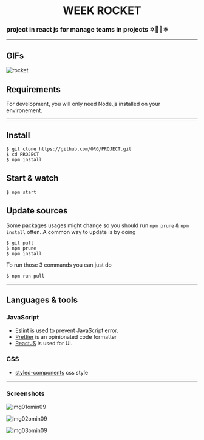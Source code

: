 <h1 align='center'> WEEK ROCKET </h1>

### project in react js for manage teams in projects ✡️💜👾⚛

---

## GIFs

![rocket](https://user-images.githubusercontent.com/52014318/82701266-38095180-9c46-11ea-9ead-094a3543706c.gif)


## Requirements

For development, you will only need Node.js installed on your environement.

---

## Install

    $ git clone https://github.com/ORG/PROJECT.git
    $ cd PROJECT
    $ npm install


## Start & watch

    $ npm start


## Update sources

Some packages usages might change so you should run `npm prune` & `npm install` often.
A common way to update is by doing

    $ git pull
    $ npm prune
    $ npm install

To run those 3 commands you can just do

    $ npm run pull
    
---

## Languages & tools


### JavaScript

- [Eslint](https://eslint.org/) is used to prevent JavaScript error.
- [Prettier](https://prettier.io/docs/en/index.html) is an opinionated code formatter 
- [ReactJS](https://github.com/facebook/react) is used for UI.

### CSS

- [styled-components](https://styled-components.com/) css style


 ---
 
 ### Screenshots

![img01omin09](https://user-images.githubusercontent.com/52014318/74059156-43ea4400-49c6-11ea-8597-4152672fbda1.png)

![img02omin09](https://user-images.githubusercontent.com/52014318/74059138-4056bd00-49c6-11ea-8242-d38922f2a370.png)

![img03omin09](https://user-images.githubusercontent.com/52014318/74059144-42208080-49c6-11ea-8408-447c94baf6d1.png)

